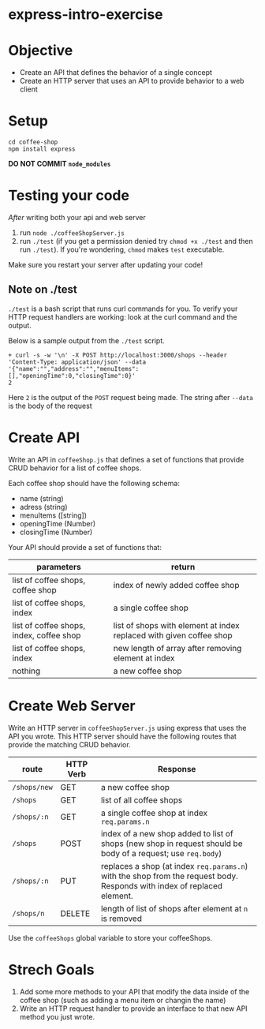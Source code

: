 # express-intro-exercise

# Objective

* Create an API that defines the behavior of a single concept
* Create an HTTP server that uses an API to provide behavior to a web client


# Setup

```
cd coffee-shop
npm install express
```

__DO NOT COMMIT `node_modules`__



# Testing your code

_After_ writing both your api and web server 

1. run `node ./coffeeShopServer.js`
1. run `./test` (if you get a permission denied try `chmod +x ./test` and then
   run `./test`). If you're wondering, `chmod` makes `test` executable.

Make sure you restart your server after updating your code!

## Note on ./test

`./test` is a bash script that runs curl commands for you. To verify your HTTP
request handlers are working: look at the curl command and the output.

Below is a sample output from the `./test` script.

```
+ curl -s -w '\n' -X POST http://localhost:3000/shops --header 'Content-Type: application/json' --data '{"name":"","address":"","menuItems":[],"openingTime":0,"closingTime":0}'
2
```

Here `2` is the output of the `POST` request being made. The string after
`--data ` is the body of the request

# Create API

Write an API in `coffeeShop.js` that defines a set of functions that provide
CRUD behavior for a list of coffee shops.

Each coffee shop should have the following schema: 

* name (string)
* adress (string)
* menuItems ([string])
* openingTime (Number)
* closingTime (Number)

Your API should provide a set of functions that: 

parameters | return
--- | ---
list of coffee shops, coffee shop | index of newly added coffee shop
list of coffee shops, index | a single coffee shop
list of coffee shops, index, coffee shop | list of shops with element at index replaced with given coffee shop
list of coffee shops, index | new length of array after removing element at index
nothing | a new coffee shop

# Create Web Server

Write an HTTP server in `coffeeShopServer.js` using express that uses the API
you wrote. This HTTP server should have the following routes that provide the
matching CRUD behavior.

route | HTTP Verb | Response
--- | --- | ---
`/shops/new` | GET | a new coffee shop
`/shops` | GET | list of all coffee shops
`/shops/:n` | GET | a single coffee shop at index `req.params.n`
`/shops` | POST | index of a new shop added to list of shops (new shop in request should be body of a request; use `req.body`)
`/shops/:n` | PUT | replaces a shop (at index `req.params.n`) with the shop from the request body. Responds with index of replaced element.
`/shops/n` | DELETE | length of list of shops after element at `n` is removed

Use the `coffeeShops` global variable to store your coffeeShops.

# Strech Goals

1. Add some more methods to your API that modify the data inside of the coffee
   shop (such as adding a menu item or changin the name)
1. Write an HTTP request handler to provide an interface to that new API method
   you just wrote.
